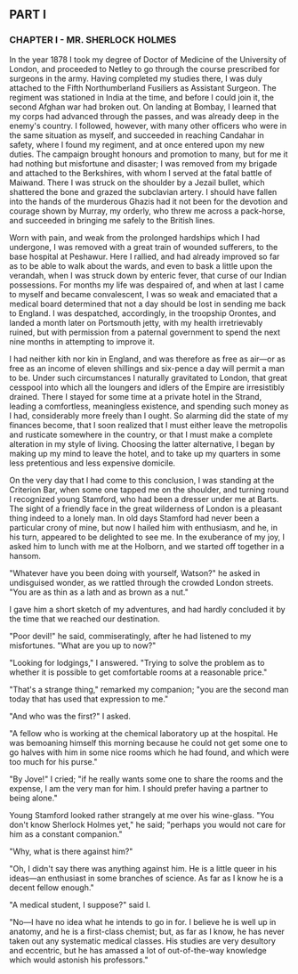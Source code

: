 ## PART I  
  
### CHAPTER I - MR. SHERLOCK HOLMES  
  
In the year 1878 I took my degree of Doctor of Medicine of the University of London, and proceeded to Netley to go through the course prescribed for surgeons in the army. Having completed my studies there, I was duly attached to the Fifth Northumberland Fusiliers as Assistant Surgeon. The regiment was stationed in India at the time, and before I could join it, the second Afghan war had broken out. On landing at Bombay, I learned that my corps had advanced through the passes, and was already deep in the enemy's country. I followed, however, with many other officers who were in the same situation as myself, and succeeded in reaching Candahar in safety, where I found my regiment, and at once entered upon my new duties. The campaign brought honours and promotion to many, but for me it had nothing but misfortune and disaster; I was removed from my brigade and attached to the Berkshires, with whom I served at the fatal battle of Maiwand. There I was struck on the shoulder by a Jezail bullet, which shattered the bone and grazed the subclavian artery. I should have fallen into the hands of the murderous Ghazis had it not been for the devotion and courage shown by Murray, my orderly, who threw me across a pack-horse, and succeeded in bringing me safely to the British lines.  
  
Worn with pain, and weak from the prolonged hardships which I had undergone, I was removed with a great train of wounded sufferers, to the base hospital at Peshawur. Here I rallied, and had already improved so far as to be able to walk about the wards, and even to bask a little upon the verandah, when I was struck down by enteric fever, that curse of our Indian possessions. For months my life was despaired of, and when at last I came to myself and became convalescent, I was so weak and emaciated that a medical board determined that not a day should be lost in sending me back to England. I was despatched, accordingly, in the troopship Orontes, and landed a month later on Portsmouth jetty, with my health irretrievably ruined, but with permission from a paternal government to spend the next nine months in attempting to improve it.  
  
I had neither kith nor kin in England, and was therefore as free as air—or as free as an income of eleven shillings and six-pence a day will permit a man to be. Under such circumstances I naturally gravitated to London, that great cesspool into which all the loungers and idlers of the Empire are irresistibly drained. There I stayed for some time at a private hotel in the Strand, leading a comfortless, meaningless existence, and spending such money as I had, considerably more freely than I ought. So alarming did the state of my finances become, that I soon realized that I must either leave the metropolis and rusticate somewhere in the country, or that I must make a complete alteration in my style of living. Choosing the latter alternative, I began by making up my mind to leave the hotel, and to take up my quarters in some less pretentious and less expensive domicile.  
  
On the very day that I had come to this conclusion, I was standing at the Criterion Bar, when some one tapped me on the shoulder, and turning round I recognized young Stamford, who had been a dresser under me at Barts. The sight of a friendly face in the great wilderness of London is a pleasant thing indeed to a lonely man. In old days Stamford had never been a particular crony of mine, but now I hailed him with enthusiasm, and he, in his turn, appeared to be delighted to see me. In the exuberance of my joy, I asked him to lunch with me at the Holborn, and we started off together in a hansom.  
  
"Whatever have you been doing with yourself, Watson?" he asked in undisguised wonder, as we rattled through the crowded London streets. "You are as thin as a lath and as brown as a nut."  
  
I gave him a short sketch of my adventures, and had hardly concluded it by the time that we reached our destination.   
  
"Poor devil!" he said, commiseratingly, after he had listened to my misfortunes. "What are you up to now?"  
  
"Looking for lodgings," I answered. "Trying to solve the problem as to whether it is possible to get comfortable rooms at a reasonable price."   
   
"That's a strange thing," remarked my companion; "you are the second man today that has used that expression to me."   
  
"And who was the first?" I asked.  
  
"A fellow who is working at the chemical laboratory up at the hospital. He was bemoaning himself this morning because he could not get some one to go halves with him in some nice rooms which he had found, and which were too much for his purse."  
  
"By Jove!" I cried; "if he really wants some one to share the rooms and the expense, I am the very man for him. I should prefer having a partner to being alone."  

Young Stamford looked rather strangely at me over his wine-glass. "You don't know Sherlock Holmes yet," he said; "perhaps you would not care for him as a constant companion."  
  
"Why, what is there against him?"  

"Oh, I didn't say there was anything against him. He is a little queer in his ideas—an enthusiast in some branches of science. As far as I know he is a decent fellow enough."  
  
"A medical student, I suppose?" said I.  
  
"No—I have no idea what he intends to go in for. I believe he is well up in anatomy, and he is a first-class chemist; but, as far as I know, he has never taken out any systematic medical classes. His studies are very desultory and eccentric, but he has amassed a lot of out-of-the-way knowledge which would astonish his professors."  
  
